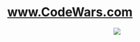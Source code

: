 <h1><a href="https://www.codewars.com/users/1Lyud0" target="_blank">www.CodeWars.com</a></h1>

<div style="display:flex; justify-content:center">
  <img src = "https://www.codewars.com/users/1Lyud0/badges/large">
</div>
